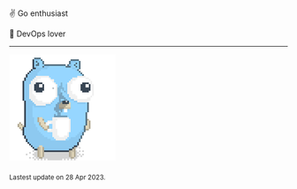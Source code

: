 :v: Go enthusiast

:muscle: DevOps lover

---

![Image alt text](/images/gopher_with_coffee.gif)


<sub>Lastest update on 28 Apr 2023.</sub>
